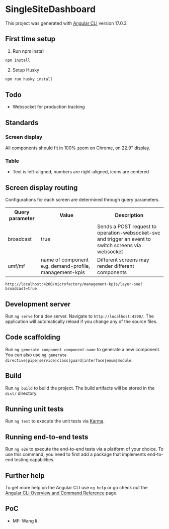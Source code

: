 # SingleSiteDashboard

This project was generated with [Angular CLI](https://github.com/angular/angular-cli) version 17.0.3.

## First time setup

1. Run npm install

```sh
npm install
```

2. Setup Husky

```sh
npm run husky install
```

## Todo

- Websocket for production tracking

## Standards

### Screen display

All components should fit in 100% zoom on Chrome, on 22.9" display.

### Table

- Text is left-aligned, numbers are right-aligned, icons are centered

## Screen display routing

Configurations for each screen are determined through query parameters.

<table>
<tr>
<th>
Query parameter
</th>
<th>
Value
</th>
<th>
Description
</th>
</tr>

<tr>
<td>
broadcast
</td>
<td>
true
</td>
<td>
Sends a POST request to operation-websocket-svc and trigger an event to switch screens via websocket
</td>
</tr>

<tr>
<td>
umf/mf
</td>
<td>
name of component e.g. demand-profile, management-kpis
</td>
<td>
Different screens may render different components
</td>
</tr>
</table>

```
http://localhost:4200/microfactory/management-kpis/layer-one?broadcast=true
```

## Development server

Run `ng serve` for a dev server. Navigate to `http://localhost:4200/`. The application will automatically reload if you change any of the source files.

## Code scaffolding

Run `ng generate component component-name` to generate a new component. You can also use `ng generate directive|pipe|service|class|guard|interface|enum|module`.

## Build

Run `ng build` to build the project. The build artifacts will be stored in the `dist/` directory.

## Running unit tests

Run `ng test` to execute the unit tests via [Karma](https://karma-runner.github.io).

## Running end-to-end tests

Run `ng e2e` to execute the end-to-end tests via a platform of your choice. To use this command, you need to first add a package that implements end-to-end testing capabilities.

## Further help

To get more help on the Angular CLI use `ng help` or go check out the [Angular CLI Overview and Command Reference](https://angular.io/cli) page.

## PoC

- MF: Wang li
